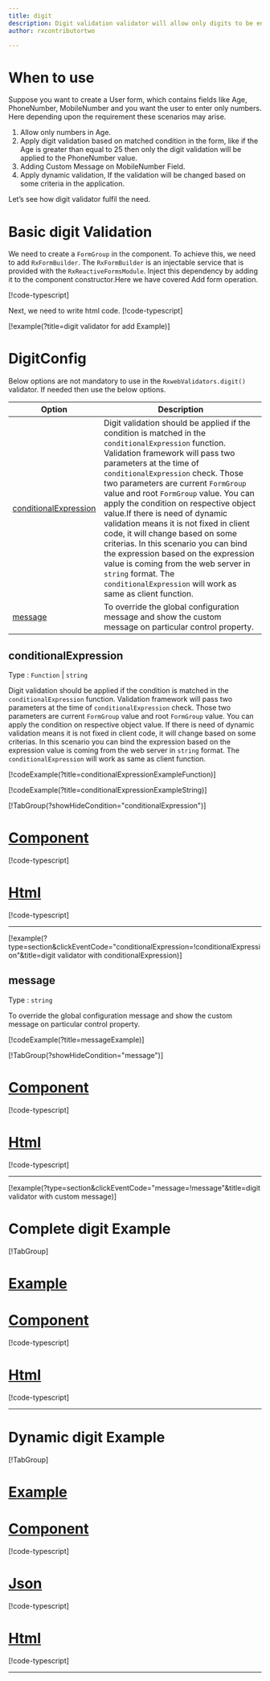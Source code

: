 ```yaml
---
title: digit
description: Digit validation validator will allow only digits to be entered, It will not allow any alphabets or special character.
author: rxcontributortwo

---
```

# When to use
Suppose you want to create a User form, which contains fields like Age, PhoneNumber, MobileNumber and you want the user to enter only numbers. Here depending upon the requirement these scenarios may arise.
1.	Allow only numbers in Age.
2.	Apply digit validation based on matched condition in the form, like if the Age is greater than equal to 25 then only the digit validation will be applied to the PhoneNumber value.
3.	Adding Custom Message on MobileNumber Field.
4.	Apply dynamic validation, If the validation will be changed based on some criteria in the application.
 
Let’s see how digit validator fulfil the need.

# Basic digit Validation
We need to create a `FormGroup` in the component. To achieve this, we need to add `RxFormBuilder`. The `RxFormBuilder` is an injectable service that is provided with the `RxReactiveFormsModule`. Inject this dependency by adding it to the component constructor.Here we have covered Add form operation. 

[!code-typescript[](\assets\examples\reactive-form-validators\validators\digit\add\digit-add.component.ts?type=section)]

Next, we need to write html code.
[!code-typescript[](\assets\examples\reactive-form-validators\validators\digit\add\digit-add.component.html?type=section)]

[!example(?title=digit validator for add Example)]
<app-digit-add-validator></app-digit-add-validator>

# DigitConfig 
Below options are not mandatory to use in the `RxwebValidators.digit()` validator. If needed then use the below options.

|Option | Description |
|--- | ---- |
|[conditionalExpression](#conditionalexpression) | Digit validation should be applied if the condition is matched in the `conditionalExpression` function. Validation framework will pass two parameters at the time of `conditionalExpression` check. Those two parameters are current `FormGroup` value and root `FormGroup` value. You can apply the condition on respective object value.If there is need of dynamic validation means it is not fixed in client code, it will change based on some criterias. In this scenario you can bind the expression based on the expression value is coming from the web server in `string` format. The `conditionalExpression` will work as same as client function. |
|[message](#message) | To override the global configuration message and show the custom message on particular control property. |

## conditionalExpression 
Type :  `Function`  |  `string` 

Digit validation should be applied if the condition is matched in the `conditionalExpression` function. Validation framework will pass two parameters at the time of `conditionalExpression` check. Those two parameters are current `FormGroup` value and root `FormGroup` value. You can apply the condition on respective object value.
If there is need of dynamic validation means it is not fixed in client code, it will change based on some criterias. In this scenario you can bind the expression based on the expression value is coming from the web server in `string` format. The `conditionalExpression` will work as same as client function.

[!codeExample(?title=conditionalExpressionExampleFunction)]

[!codeExample(?title=conditionalExpressionExampleString)]

[!TabGroup(?showHideCondition="conditionalExpression")]
# [Component](#tab\conditionalExpressionComponent)
[!code-typescript[](\assets\examples\reactive-form-validators\validators\digit\conditionalExpression\digit-conditional-expressions.component.ts)]
# [Html](#tab\conditionalExpressionHtml)
[!code-typescript[](\assets\examples\reactive-form-validators\validators\digit\conditionalExpression\digit-conditional-expressions.component.html)]
***

[!example(?type=section&clickEventCode="conditionalExpression=!conditionalExpression"&title=digit validator with conditionalExpression)]
<app-digit-conditionalExpression-validator></app-digit-conditionalExpression-validator>

## message 
Type :  `string` 

To override the global configuration message and show the custom message on particular control property.

[!codeExample(?title=messageExample)]

[!TabGroup(?showHideCondition="message")]
# [Component](#tab\messageComponent)
[!code-typescript[](\assets\examples\reactive-form-validators\validators\digit\message\digit-message.component.ts)]
# [Html](#tab\messageHtml)
[!code-typescript[](\assets\examples\reactive-form-validators\validators\digit\message\digit-message.component.html)]
***

[!example(?type=section&clickEventCode="message=!message"&title=digit validator with custom message)]
<app-digit-message-validator></app-digit-message-validator>

# Complete digit Example
[!TabGroup]
# [Example](#tab\completeexample)
<app-digit-complete-validator></app-digit-complete-validator>
# [Component](#tab\completecomponent)
[!code-typescript[](\assets\examples\reactive-form-validators\validators\digit\complete\digit-complete.component.ts)]
# [Html](#tab\completehtml)
[!code-typescript[](\assets\examples\reactive-form-validators\validators\digit\complete\digit-complete.component.html)]
***

# Dynamic digit Example
[!TabGroup]
# [Example](#tab\dynamicexample)
<app-digit-dynamic-validator></app-digit-dynamic-validator>
# [Component](#tab\dynamiccomponent)
[!code-typescript[](\assets\examples\reactive-form-validators\validators\digit\dynamic\digit-dynamic.component.ts)]
# [Json](#tab\dynamicjson)
[!code-typescript[](\assets\examples\reactive-form-validators\validators\digit\dynamic\dynamic.json)]
# [Html](#tab\dynamichtml)
[!code-typescript[](\assets\examples\reactive-form-validators\validators\digit\dynamic\digit-dynamic.component.html)]
***